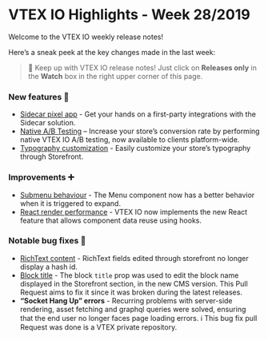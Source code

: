 # VTEX IO Highlights - Week 28/2019

Welcome to the VTEX IO weekly release notes!

Here’s a sneak peek at the key changes made in the last week:

>:bell:  Keep up with VTEX IO release notes! Just click on  **Releases only**  in the  **Watch**  box in the right upper corner of this page.

### New features  :rocket:

- [Sidecar pixel app](https://github.com/vtex-apps/release-notes/blob/master/2019-week-28/sidecar-pixel-app.md)  - Get your hands on a first-party integrations with the Sidecar solution.
- [Native A/B Testing](https://github.com/vtex-apps/release-notes/blob/master/2019-week-28/native-ab-testing.md) – Increase your store’s conversion rate by performing native VTEX IO A/B testing, now available to clients platform-wide.
- [Typography customization](https://github.com/vtex-apps/release-notes/blob/master/2019-week-28/typography-customization.md) - Easily customize your store’s typography through Storefront.

### Improvements  :heavy_plus_sign:

- [Submenu behaviour](https://github.com/vtex-apps/release-notes/blob/master/2019-week-28/submenu-behavior.md)  - The Menu component now has a better behavior when it is triggered to expand.
- [React render performance](https://github.com/vtex-apps/release-notes/blob/master/2019-week-28/react-render-performance.md) - VTEX IO now implements the new React feature that allows component data reuse using hooks.

### Notable bug fixes  :bug:

- [RichText content](https://github.com/vtex-apps/admin-pages/pull/241) - RichText fields edited through storefront no longer display a hash id.
- [Block title](https://github.com/vtex-apps/render-runtime/pull/345) - The block `title` prop was used to edit the block name displayed in the Storefront section, in the new CMS version. This Pull Request aims to fix it since it was broken during the latest releases.
- __“Socket Hang Up” errors__ - Recurring problems with server-side rendering, asset fetching and graphql queries were solved, ensuring that the end user no longer faces page loading errors. :information_source: This bug fix pull Request was done is a VTEX private repository.
